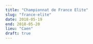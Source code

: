 ```yaml
---
title: "Championnat de France Elite"
slug: "france-elite"
date: 2018-05-19
end: 2018-05-20
lieu: "Caen"
draft: true
---
```

